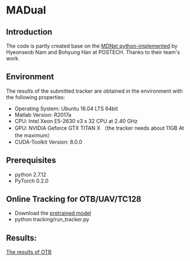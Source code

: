 # MADual


## Introduction

The code is partly created base on the [MDNet python-implemented](https://github.com/HyeonseobNam/py-MDNet) by Hyeonseob Nam and Bohyung Han at POSTECH. Thanks to their team's work.


## Environment

The results of the submitted tracker are obtained in the environment with the following properties:
* Operating System: Ubuntu 16.04 LTS 64bit
* Matlab Version:  R2017a
* CPU: Intel Xeon E5-2630 v3 x 32 CPU at 2.40 GHz
* GPU: NVIDIA Geforce GTX TITAN X （the tracker needs about 11GB At the maximum）
* CUDA-Toolkit Version: 8.0.0


## Prerequisites
* python 2.7.12
* PyTorch 0.2.0

## Online Tracking for OTB/UAV/TC128
* Download the [pretrained model](https://pan.baidu.com/s/1A29veMG8rpqLonV6aufMEA)
* python tracking/run_tracker.py
## Results:
[The results of OTB](https://pan.baidu.com/s/1TOCImRBLg8hxAV2OCNaXTA)
